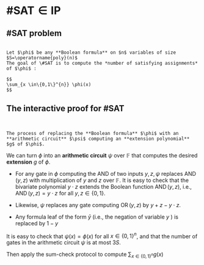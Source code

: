 # $\# \mathrm{SAT} \in \mathrm{IP}$

## \#SAT problem

````{prf:definition} #SAT

Let $\phi$ be any **Boolean formula** on $n$ variables of size $S=\operatorname{poly}(n)$
The goal of \#SAT is to compute the *number of satisfying assignments* of $\phi$ : 

$$
\sum_{x \in\{0,1\}^{n}} \phi(x)
$$
````

## The interactive proof for \#SAT

````{prf:definition} arithmetization


The process of replacing the **Boolean formula** $\phi$ with an **arithmetic circuit** $\psi$ computing an **extension polynomial**  $g$ of $\phi$.

````

We can turn $\phi$ into an **arithmetic circuit** $\psi$ over $\mathbb{F}$ that computes the desired **extension** $g$ of $\phi$. 

- For any gate in $\phi$ computing the AND of two inputs $y, z, \psi$ replaces $\operatorname{AND}(y, z)$ with multiplication of $y$ and $z$ over $\mathbb{F}$.  It is easy to check that the bivariate polynomial $y \cdot z$ extends the Boolean function $\operatorname{AND}(y, z)$, i.e., $\operatorname{AND}(y, z)=y \cdot z$ for all $y, z \in\{0,1\}$. 

- Likewise, $\psi$ replaces any gate computing $\operatorname{OR}(y, z)$ by $y+z-y \cdot z$. 

- Any formula leaf of the form $\bar{y}$ (i.e., the negation of variable $y$ ) is replaced by $1-y$

It is easy to check that $\psi(x)=\phi(x)$ for all $x \in\{0,1\}^{n}$, and that the number of gates in the arithmetic circuit $\psi$ is at most $3 S$.

Then apply the sum-check protocol to compute $\sum_{x \in\{0,1\}^{n}} g(x)$